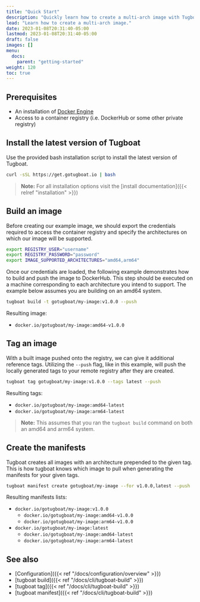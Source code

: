 ```yaml
---
title: "Quick Start"
description: "Quickly learn how to create a multi-arch image with Tugboat."
lead: "Learn how to create a multi-arch image."
date: 2023-01-08T20:31:40-05:00
lastmod: 2023-01-08T20:31:40-05:00
draft: false
images: []
menu:
  docs:
    parent: "getting-started"
weight: 120
toc: true
---
```


## Prerequisites
- An installation of [Docker Engine](https://docs.docker.com/engine/install/)
- Access to a container registry (i.e. DockerHub or some other private registry)

## Install the latest version of Tugboat

Use the provided bash installation script to install the latest version of Tugboat.

```bash
curl -sSL https://get.gotugboat.io | bash
```

> **Note:** For all installation options visit the [install documentation]({{< relref "installation" >}})

## Build an image

Before creating our example image, we should export the credentials required to access the container registry and specify the architectures on which our image will be supported.

```bash
export REGISTRY_USER="username"
export REGISTRY_PASSWORD="password"
export IMAGE_SUPPORTED_ARCHITECTURES="amd64,arm64"
```

Once our credentials are loaded, the following example demonstrates how to build and push the image to DockerHub. This step should be executed on a machine corresponding to each architecture you intend to support. The example below assumes you are building on an amd64 system.

```bash
tugboat build -t gotugboat/my-image:v1.0.0 --push
```

Resulting image:
- `docker.io/gotugboat/my-image:amd64-v1.0.0`

## Tag an image

With a built image pushed onto the registry, we can give it additional reference tags. Utilizing the `--push` flag, like in
this example, will push the locally generated tags to your remote registry after they are created.

```bash
tugboat tag gotugboat/my-image:v1.0.0 --tags latest --push
```

Resulting tags:
- `docker.io/gotugboat/my-image:amd64-latest`
- `docker.io/gotugboat/my-image:arm64-latest`

> **Note:** This assumes that you ran the `tugboat build` command on both an amd64 and arm64 system.

## Create the manifests

Tugboat creates all images with an architecture prepended to the given tag. This is how tugboat knows which image to pull when generating the manifests for your given tags.

<!-- Can we read the registry to see what tags have the arch in it? -->

```bash
tugboat manifest create gotugboat/my-image --for v1.0.0,latest --push
```

Resulting manifests lists:
- `docker.io/gotugboat/my-image:v1.0.0`
  - `docker.io/gotugboat/my-image:amd64-v1.0.0`
  - `docker.io/gotugboat/my-image:arm64-v1.0.0`
- `docker.io/gotugboat/my-image:latest`
  - `docker.io/gotugboat/my-image:amd64-latest`
  - `docker.io/gotugboat/my-image:arm64-latest`

## See also
- [Configuration]({{< ref "/docs/configuration/overview" >}})
- [tugboat build]({{< ref "/docs/cli/tugboat-build" >}})
- [tugboat tag]({{< ref "/docs/cli/tugboat-build" >}})
- [tugboat manifest]({{< ref "/docs/cli/tugboat-build" >}})
